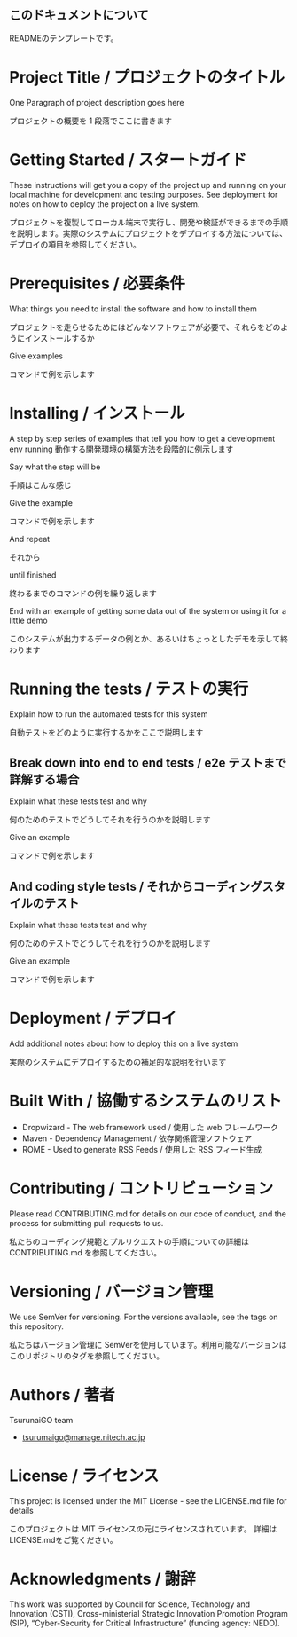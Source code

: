 ## このドキュメントについて
READMEのテンプレートです。


# Project Title / プロジェクトのタイトル

One Paragraph of project description goes here

プロジェクトの概要を 1 段落でここに書きます

# Getting Started / スタートガイド
These instructions will get you a copy of the project up and running on your local machine for development and testing purposes. See deployment for notes on how to deploy the project on a live system.

プロジェクトを複製してローカル端末で実行し、開発や検証ができるまでの手順を説明します。実際のシステムにプロジェクトをデプロイする方法については、デプロイの項目を参照してください。

# Prerequisites / 必要条件

What things you need to install the software and how to install them

プロジェクトを走らせるためにはどんなソフトウェアが必要で、それらをどのようにインストールするか

Give examples

コマンドで例を示します

# Installing / インストール

A step by step series of examples that tell you how to get a development env running
動作する開発環境の構築方法を段階的に例示します

Say what the step will be

手順はこんな感じ

Give the example

コマンドで例を示します

And repeat

それから

until finished

終わるまでのコマンドの例を繰り返します

End with an example of getting some data out of the system or using it for a little demo

このシステムが出力するデータの例とか、あるいはちょっとしたデモを示して終わります

# Running the tests / テストの実行

Explain how to run the automated tests for this system

自動テストをどのように実行するかをここで説明します

## Break down into end to end tests / e2e テストまで詳解する場合

Explain what these tests test and why

何のためのテストでどうしてそれを行うのかを説明します

Give an example

コマンドで例を示します

## And coding style tests / それからコーディングスタイルのテスト

Explain what these tests test and why

何のためのテストでどうしてそれを行うのかを説明します

Give an example

コマンドで例を示します

# Deployment / デプロイ

Add additional notes about how to deploy this on a live system

実際のシステムにデプロイするための補足的な説明を行います

# Built With / 協働するシステムのリスト

+ Dropwizard - The web framework used / 使用した web フレームワーク
+ Maven - Dependency Management / 依存関係管理ソフトウェア
+ ROME - Used to generate RSS Feeds / 使用した RSS フィード生成

# Contributing / コントリビューション

Please read CONTRIBUTING.md for details on our code of conduct, and the process for submitting pull requests to us.

私たちのコーディング規範とプルリクエストの手順についての詳細はCONTRIBUTING.md を参照してください。

# Versioning / バージョン管理

We use SemVer for versioning. For the versions available, see the tags on this repository.

私たちはバージョン管理に SemVerを使用しています。利用可能なバージョンはこのリポジトリのタグを参照してください。

# Authors / 著者

TsurunaiGO team
+ tsurumaigo@manage.nitech.ac.jp

# License / ライセンス

This project is licensed under the MIT License - see the LICENSE.md file for details

このプロジェクトは MIT ライセンスの元にライセンスされています。 詳細はLICENSE.mdをご覧ください。

# Acknowledgments / 謝辞

This work was supported by Council for Science, Technology and Innovation (CSTI), Cross-ministerial Strategic Innovation Promotion Program (SIP), “Cyber-Security for Critical Infrastructure” (funding agency: NEDO). 


